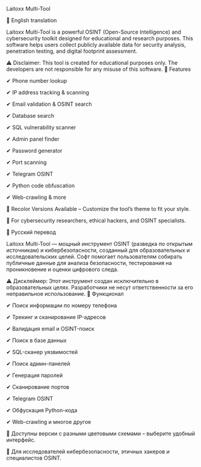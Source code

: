 Laitoxx Multi-Tool

📌 English translation

Laitoxx Multi-Tool is a powerful OSINT (Open-Source Intelligence) and cybersecurity toolkit designed for educational and research purposes. This software helps users collect publicly available data for security analysis, penetration testing, and digital footprint assessment.

⚠ Disclaimer: This tool is created for educational purposes only. The developers are not responsible for any misuse of this software.
🔹 Features

✔ Phone number lookup

✔ IP address tracking & scanning

✔ Email validation & OSINT search

✔ Database search

✔ SQL vulnerability scanner

✔ Admin panel finder

✔ Password generator

✔ Port scanning

✔ Telegram OSINT

✔ Python code obfuscation

✔ Web-crawling & more

🎨 Recolor Versions Available – Customize the tool’s theme to fit your style.

📌 For cybersecurity researchers, ethical hackers, and OSINT specialists.

📌 Русский перевод

Laitoxx Multi-Tool — мощный инструмент OSINT (разведка по открытым источникам) и кибербезопасности, созданный для образовательных и исследовательских целей. Софт помогает пользователям собирать публичные данные для анализа безопасности, тестирования на проникновение и оценки цифрового следа.

⚠ Дисклеймер: Этот инструмент создан исключительно в образовательных целях. Разработчики не несут ответственности за его неправильное использование.
🔹 Функционал

✔ Поиск информации по номеру телефона

✔ Трекинг и сканирование IP-адресов

✔ Валидация email и OSINT-поиск

✔ Поиск в базе данных

✔ SQL-сканер уязвимостей

✔ Поиск админ-панелей

✔ Генерация паролей

✔ Сканирование портов

✔ Telegram OSINT

✔ Обфускация Python-кода

✔ Web-crawling и многое другое

🎨 Доступны версии с разными цветовыми схемами – выберите удобный интерфейс.

📌 Для исследователей кибербезопасности, этичных хакеров и специалистов OSINT.
